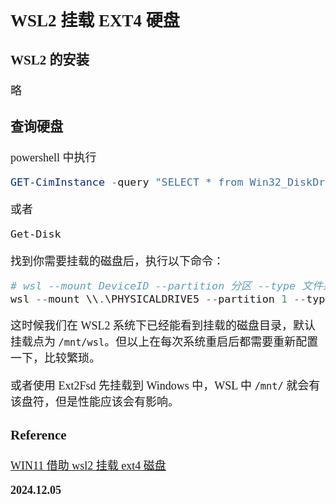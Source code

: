 <font size=4 face='楷体'>

## WSL2 挂载 EXT4 硬盘

### WSL2 的安装

略

### 查询硬盘

powershell 中执行

```powershell
GET-CimInstance -query "SELECT * from Win32_DiskDrive"
```
或者
```powershell
Get-Disk
```

找到你需要挂载的磁盘后，执行以下命令：

```powershell
# wsl --mount DeviceID --partition 分区 --type 文件系统类型
wsl --mount \\.\PHYSICALDRIVE5 --partition 1 --type ext4
```

这时候我们在 WSL2 系统下已经能看到挂载的磁盘目录，默认挂载点为 `/mnt/wsl`。但以上在每次系统重启后都需要重新配置一下，比较繁琐。

或者使用 Ext2Fsd 先挂载到 Windows 中，WSL 中 `/mnt/` 就会有该盘符，但是性能应该会有影响。

### Reference

[WIN11 借助 wsl2 挂载 ext4 磁盘](https://blog.csdn.net/MacwinWin/article/details/140066378)

**2024.12.05**
